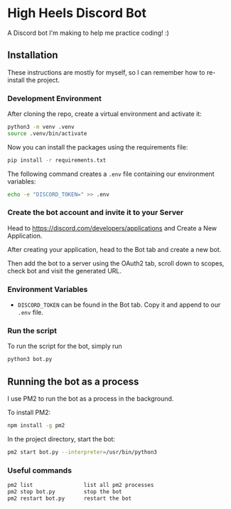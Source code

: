 # High Heels Discord Bot

A Discord bot I'm making to help me practice coding! :)

## Installation

These instructions are mostly for myself, so I can remember how to re-install the project.

### Development Environment

After cloning the repo, create a virtual environment and activate it:

```bash
python3 -m venv .venv
source .venv/bin/activate
```

Now you can install the packages using the requirements file:

```bash
pip install -r requirements.txt
```

The following command creates a `.env` file containing our environment variables:

```bash
echo -e "DISCORD_TOKEN=" >> .env
```

### Create the bot account and invite it to your Server

Head to <https://discord.com/developers/applications> and Create a New Application.

After creating your application, head to the Bot tab and create a new bot.

Then add the bot to a server using the OAuth2 tab, scroll down to scopes, check bot and visit the generated URL.

### Environment Variables

* `DISCORD_TOKEN` can be found in the Bot tab. Copy it and append to our `.env` file.

### Run the script

To run the script for the bot, simply run

```bash
python3 bot.py
```

## Running the bot as a process

I use PM2 to run the bot as a process in the background.

To install PM2:

```bash
npm install -g pm2
```

In the project directory, start the bot:

```bash
pm2 start bot.py --interpreter=/usr/bin/python3
```

### Useful commands

```bash
pm2 list                list all pm2 processes
pm2 stop bot.py         stop the bot
pm2 restart bot.py      restart the bot
```
